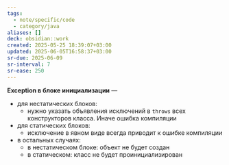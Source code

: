 ```yaml
---
tags:
  - note/specific/code
  - category/java
aliases: []
deck: obsidian::work
created: 2025-05-25 18:39:07+03:00
updated: 2025-06-05T16:58:37+03:00
sr-due: 2025-06-09
sr-interval: 7
sr-ease: 250
---
```


**Exception в блоке инициализации**
—
- для нестатических блоков:
	- нужно указать объявления исключений в `throws` всех конструкторов класса. Иначе ошибка компиляции
- для статических блоков:
	- исключение в явном виде всегда приводит к ошибке компиляции
- в остальных случаях:
	- в нестатическом блоке: объект не будет создан
	- в статическом: класс не будет проинициализирован
